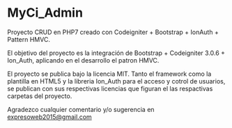 # MyCi_Admin
Proyecto CRUD en PHP7 creado con Codeigniter + Bootstrap + IonAuth + Pattern HMVC.

El objetivo del proyecto es la integración de Bootstrap + Codeigniter 3.0.6 + Ion_Auth, aplicando en el desarrollo el patron HMVC.

El proyecto se publica bajo la licencia MIT.
Tanto el framework como la plantilla en HTML5 y la libreria Ion_Auth para el acceso y cotrol de usuarios, se publican con sus respectivas licencias que figuran el las respactivas carpetas del proyecto.

Agradezco cualquier comentario y/o sugerencia en  expresoweb2015@gmail.com
